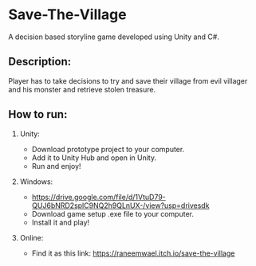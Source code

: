 # Save-The-Village
A decision based storyline game developed using Unity and C#.

## Description:

Player has to take decisions to try and save their village from evil villager and his monster and retrieve stolen treasure.

## How to run:

1. Unity:
   - Download prototype project to your computer.
   - Add it to Unity Hub and open in Unity.
   - Run and enjoy!

2. Windows:
   - https://drive.google.com/file/d/1VtuD79-QUJ6bNRD2splC9NQ2h9QLnUX-/view?usp=drivesdk
   - Download game setup .exe file to your computer.
   - Install it and play!

3. Online:
   - Find it as this link: https://raneemwael.itch.io/save-the-village
